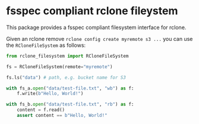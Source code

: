 # fsspec compliant rclone fileystem

This package provides a fsspec compliant filesystem interface for rclone.

Given an rclone remove `rclone config create myremote s3 ...` you can use the `RCloneFileSystem` as follows:

```py
from rclone_filesystem import RCloneFileSystem

fs = RCloneFileSystem(remote="myremote")

fs.ls("data") # path, e.g. bucket name for S3

with fs_a.open("data/test-file.txt", "wb") as f:
    f.write(b"Hello, World!")

with fs_b.open("data/test-file.txt", "rb") as f:
    content = f.read()
    assert content == b"Hello, World!"
```
